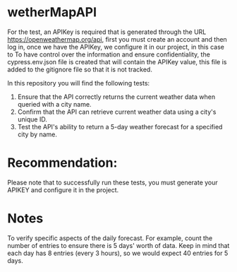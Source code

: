 # wetherMapAPI

For the test, an APIKey is required that is generated through the URL https://openweathermap.org/api, first you must create an account and then log in, once we have the APIKey, we configure it in our project, in this case to To have control over the information and ensure confidentiality, the cypress.env.json file is created that will contain the APIKey value, this file is added to the gitignore file so that it is not tracked.

In this repository you will find the following tests:

1. Ensure that the API correctly returns the current weather data when queried with a city name.
2. Confirm that the API can retrieve current weather data using a city's unique ID.
3. Test the API's ability to return a 5-day weather forecast for a specified city by name.

# Recommendation:

Please note that to successfully run these tests, you must generate your APIKEY and configure it in the project.

# Notes

To verify specific aspects of the daily forecast. For example, count the number of entries to ensure there is 5 days' worth of data. Keep in mind that each day has 8 entries (every 3 hours), so we would expect 40 entries for 5 days.
